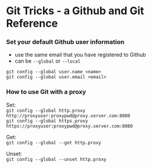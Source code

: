 # Git Tricks - a Github and Git Reference

### Set your default Github user information
- use the same email that you have registered to Github
- can be `--global` or `--local`

`git config --global user.name <name>`
<br>
`git config --global user.email <email>`


### How to use Git with a proxy

Set: <br>
`git config --global http.proxy http://proxyuser:proxypwd@proxy.server.com:8080`
<br>
`git config --global https.proxy https://proxyuser:proxypwd@proxy.server.com:8080`

Get: <br>
`git config --global --get http.proxy`

Unset: <br>
`git config --global --unset http.proxy`



